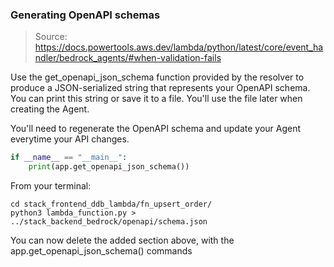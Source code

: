 ### Generating OpenAPI schemas

> Source: https://docs.powertools.aws.dev/lambda/python/latest/core/event_handler/bedrock_agents/#when-validation-fails

Use the get_openapi_json_schema function provided by the resolver to produce a JSON-serialized string that represents your OpenAPI schema. You can print this string or save it to a file. You'll use the file later when creating the Agent.

You'll need to regenerate the OpenAPI schema and update your Agent everytime your API changes.

```python
if __name__ == "__main__":  
    print(app.get_openapi_json_schema()) 
```

From your terminal:
```
cd stack_frontend_ddb_lambda/fn_upsert_order/
python3 lambda_function.py > ../stack_backend_bedrock/openapi/schema.json
```

You can now delete the added section above, with the app.get_openapi_json_schema() commands